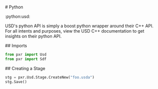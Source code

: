 # Python

:python:usd:

USD's python API is simply a boost python wrapper around their C++ API. For all intents and purposes, view the USD C++ documentation to get insights on their python API.

## Imports
```python
from pxr import Usd
from pxr import Sdf
```

## Creating a Stage
```python
stg = pxr.Usd.Stage.CreateNew("foo.usda")
stg.Save()
```
